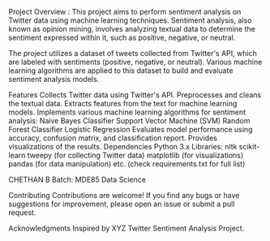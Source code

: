 Project Overview :
This project aims to perform sentiment analysis on Twitter data using machine learning techniques. Sentiment analysis, also known as opinion mining, involves analyzing textual data to determine the sentiment expressed within it, such as positive, negative, or neutral.

The project utilizes a dataset of tweets collected from Twitter's API, which are labeled with sentiments (positive, negative, or neutral). Various machine learning algorithms are applied to this dataset to build and evaluate sentiment analysis models.

Features
Collects Twitter data using Twitter's API.
Preprocesses and cleans the textual data.
Extracts features from the text for machine learning models.
Implements various machine learning algorithms for sentiment analysis:
Naive Bayes Classifier
Support Vector Machine (SVM)
Random Forest Classifier
Logistic Regression
Evaluates model performance using accuracy, confusion matrix, and classification report.
Provides visualizations of the results.
Dependencies
Python 3.x
Libraries:
nltk
scikit-learn
tweepy (for collecting Twitter data)
matplotlib (for visualizations)
pandas (for data manipulation)
etc. (check requirements.txt for full list)



CHETHAN B
Batch: MDE85
Data Science


Contributing
Contributions are welcome! If you find any bugs or have suggestions for improvement, please open an issue or submit a pull request.


Acknowledgments
Inspired by XYZ Twitter Sentiment Analysis Project.